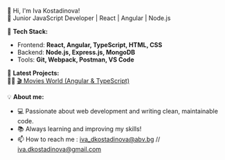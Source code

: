 👋 Hi, I'm Iva Kostadinova!  
🚀 Junior JavaScript Developer | React | Angular | Node.js  

🎯 **Tech Stack:**  
- Frontend: **React, Angular, TypeScript, HTML, CSS**  
- Backend: **Node.js, Express.js, MongoDB**  
- Tools: **Git, Webpack, Postman, VS Code**  

📌 **Latest Projects:**  
🔹🔹 [🎬 Movies World (Angular & TypeScript)](https://moviesworldangular.netlify.app/) 

💡 **About me:**  
- 💻 Passionate about web development and writing clean, maintainable code.  
- 📚 Always learning and improving my skills!  
- 📫 How to reach me : iva_dkostadinova@abv.bg // iva.dkostadinova@gmail.com



